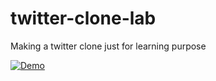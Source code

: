 # twitter-clone-lab
Making a twitter clone just for learning purpose

[![Demo](http://img.youtube.com/vi/s4b3EaeBrww/0.jpg)](http://www.youtube.com/watch?v=s4b3EaeBrww)
